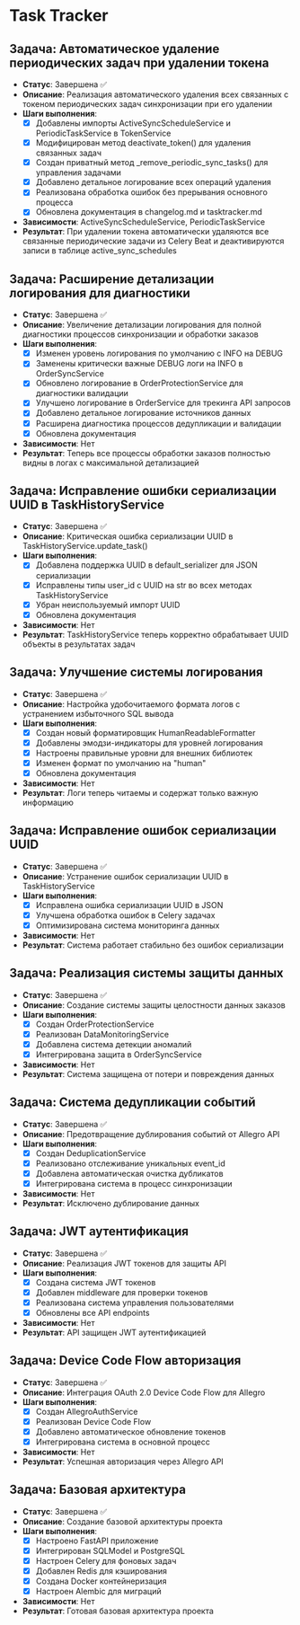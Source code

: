 # Task Tracker

## Задача: Автоматическое удаление периодических задач при удалении токена
- **Статус**: Завершена ✅
- **Описание**: Реализация автоматического удаления всех связанных с токеном периодических задач синхронизации при его удалении
- **Шаги выполнения**:
  - [x] Добавлены импорты ActiveSyncScheduleService и PeriodicTaskService в TokenService
  - [x] Модифицирован метод deactivate_token() для удаления связанных задач
  - [x] Создан приватный метод _remove_periodic_sync_tasks() для управления задачами
  - [x] Добавлено детальное логирование всех операций удаления
  - [x] Реализована обработка ошибок без прерывания основного процесса
  - [x] Обновлена документация в changelog.md и tasktracker.md
- **Зависимости**: ActiveSyncScheduleService, PeriodicTaskService
- **Результат**: При удалении токена автоматически удаляются все связанные периодические задачи из Celery Beat и деактивируются записи в таблице active_sync_schedules

## Задача: Расширение детализации логирования для диагностики
- **Статус**: Завершена ✅
- **Описание**: Увеличение детализации логирования для полной диагностики процессов синхронизации и обработки заказов
- **Шаги выполнения**:
  - [x] Изменен уровень логирования по умолчанию с INFO на DEBUG
  - [x] Заменены критически важные DEBUG логи на INFO в OrderSyncService
  - [x] Обновлено логирование в OrderProtectionService для диагностики валидации
  - [x] Улучшено логирование в OrderService для трекинга API запросов
  - [x] Добавлено детальное логирование источников данных
  - [x] Расширена диагностика процессов дедупликации и валидации
  - [x] Обновлена документация
- **Зависимости**: Нет
- **Результат**: Теперь все процессы обработки заказов полностью видны в логах с максимальной детализацией

## Задача: Исправление ошибки сериализации UUID в TaskHistoryService
- **Статус**: Завершена ✅
- **Описание**: Критическая ошибка сериализации UUID в TaskHistoryService.update_task()
- **Шаги выполнения**:
  - [x] Добавлена поддержка UUID в default_serializer для JSON сериализации
  - [x] Исправлены типы user_id с UUID на str во всех методах TaskHistoryService
  - [x] Убран неиспользуемый импорт UUID
  - [x] Обновлена документация
- **Зависимости**: Нет
- **Результат**: TaskHistoryService теперь корректно обрабатывает UUID объекты в результатах задач

## Задача: Улучшение системы логирования
- **Статус**: Завершена ✅
- **Описание**: Настройка удобочитаемого формата логов с устранением избыточного SQL вывода
- **Шаги выполнения**:
  - [x] Создан новый форматировщик HumanReadableFormatter
  - [x] Добавлены эмодзи-индикаторы для уровней логирования
  - [x] Настроены правильные уровни для внешних библиотек
  - [x] Изменен формат по умолчанию на "human"
  - [x] Обновлена документация
- **Зависимости**: Нет
- **Результат**: Логи теперь читаемы и содержат только важную информацию

## Задача: Исправление ошибок сериализации UUID
- **Статус**: Завершена ✅
- **Описание**: Устранение ошибок сериализации UUID в TaskHistoryService
- **Шаги выполнения**:
  - [x] Исправлена ошибка сериализации UUID в JSON
  - [x] Улучшена обработка ошибок в Celery задачах
  - [x] Оптимизирована система мониторинга данных
- **Зависимости**: Нет
- **Результат**: Система работает стабильно без ошибок сериализации

## Задача: Реализация системы защиты данных
- **Статус**: Завершена ✅
- **Описание**: Создание системы защиты целостности данных заказов
- **Шаги выполнения**:
  - [x] Создан OrderProtectionService
  - [x] Реализован DataMonitoringService
  - [x] Добавлена система детекции аномалий
  - [x] Интегрирована защита в OrderSyncService
- **Зависимости**: Нет
- **Результат**: Система защищена от потери и повреждения данных

## Задача: Система дедупликации событий
- **Статус**: Завершена ✅
- **Описание**: Предотвращение дублирования событий от Allegro API
- **Шаги выполнения**:
  - [x] Создан DeduplicationService
  - [x] Реализовано отслеживание уникальных event_id
  - [x] Добавлена автоматическая очистка дубликатов
  - [x] Интегрирована система в процесс синхронизации
- **Зависимости**: Нет
- **Результат**: Исключено дублирование данных

## Задача: JWT аутентификация
- **Статус**: Завершена ✅
- **Описание**: Реализация JWT токенов для защиты API
- **Шаги выполнения**:
  - [x] Создана система JWT токенов
  - [x] Добавлен middleware для проверки токенов
  - [x] Реализована система управления пользователями
  - [x] Обновлены все API endpoints
- **Зависимости**: Нет
- **Результат**: API защищен JWT аутентификацией

## Задача: Device Code Flow авторизация
- **Статус**: Завершена ✅
- **Описание**: Интеграция OAuth 2.0 Device Code Flow для Allegro
- **Шаги выполнения**:
  - [x] Создан AllegroAuthService
  - [x] Реализован Device Code Flow
  - [x] Добавлено автоматическое обновление токенов
  - [x] Интегрирована система в основной процесс
- **Зависимости**: Нет
- **Результат**: Успешная авторизация через Allegro API

## Задача: Базовая архитектура
- **Статус**: Завершена ✅
- **Описание**: Создание базовой архитектуры проекта
- **Шаги выполнения**:
  - [x] Настроено FastAPI приложение
  - [x] Интегрирован SQLModel и PostgreSQL
  - [x] Настроен Celery для фоновых задач
  - [x] Добавлен Redis для кэширования
  - [x] Создана Docker контейнеризация
  - [x] Настроен Alembic для миграций
- **Зависимости**: Нет
- **Результат**: Готовая базовая архитектура проекта 

